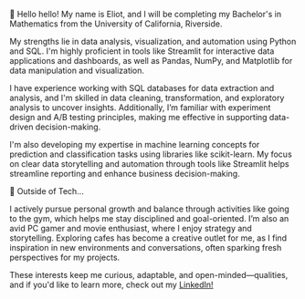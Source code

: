 👋 Hello hello!
My name is Eliot, and I will be completing my Bachelor's in Mathematics from the University of California, Riverside.

My strengths lie in data analysis, visualization, and automation using Python and SQL. I'm highly proficient in tools like Streamlit for interactive data applications and dashboards, as well as Pandas, NumPy, and Matplotlib for data manipulation and visualization.

I have experience working with SQL databases for data extraction and analysis, and I'm skilled in data cleaning, transformation, and exploratory analysis to uncover insights. Additionally, I’m familiar with experiment design and A/B testing principles, making me effective in supporting data-driven decision-making.

I'm also developing my expertise in machine learning concepts for prediction and classification tasks using libraries like scikit-learn. My focus on clear data storytelling and automation through tools like Streamlit helps streamline reporting and enhance business decision-making.

💭 Outside of Tech...

I actively pursue personal growth and balance through activities like going to the gym, which helps me stay disciplined and goal-oriented. I’m also an avid PC gamer and movie enthusiast, where I enjoy strategy and storytelling. Exploring cafes has become a creative outlet for me, as I find inspiration in new environments and conversations, often sparking fresh perspectives for my projects.

These interests keep me curious, adaptable, and open-minded—qualities, and if you'd like to learn more, check out my [LinkedIn!]([https://website-name.com](https://www.linkedin.com/in/swooshoo/))


